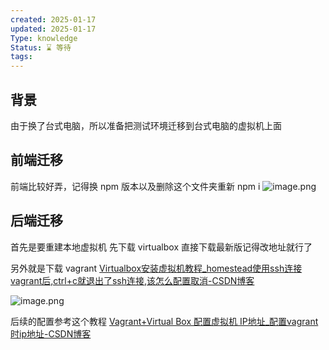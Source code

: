 ```yaml
---
created: 2025-01-17
updated: 2025-01-17
Type: knowledge
Status: ⌛️ 等待
tags:
---
```

## 背景
由于换了台式电脑，所以准备把测试环境迁移到台式电脑的虚拟机上面

## 前端迁移

前端比较好弄，记得换 npm 版本以及删除这个文件夹重新 npm i ![image.png](https://obsidian-pic-1317906728.cos.ap-nanjing.myqcloud.com/obsidian/20250117184315.png)


## 后端迁移

首先是要重建本地虚拟机
先下载 virtualbox 直接下载最新版记得改地址就行了

另外就是下载 vagrant [Virtualbox安装虚拟机教程\_homestead使用ssh连接vagrant后,ctrl+c就退出了ssh连接,该怎么配置取消-CSDN博客](https://blog.csdn.net/qq_44074697/article/details/118544758)

![image.png](https://obsidian-pic-1317906728.cos.ap-nanjing.myqcloud.com/obsidian/20250117192608.png)

后续的配置参考这个教程
[Vagrant+Virtual Box 配置虚拟机 IP地址\_配置vagrant时ip地址-CSDN博客](https://blog.csdn.net/itorly/article/details/121221086)